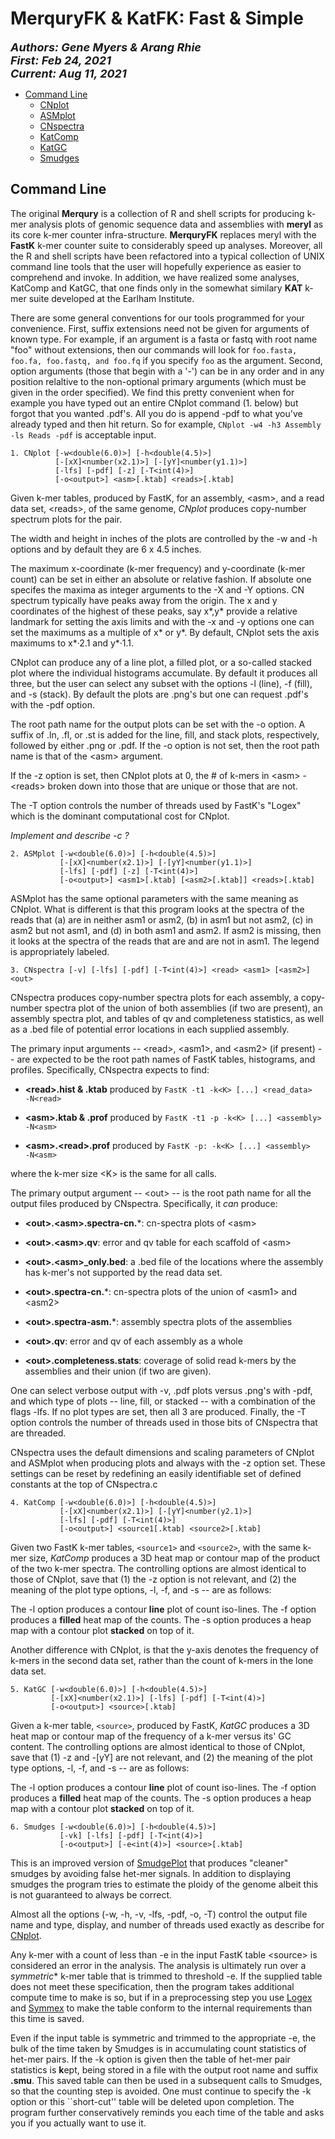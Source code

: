 # MerquryFK & KatFK: Fast & Simple
  
<font size ="4">**_Authors:  Gene Myers & Arang Rhie_**<br>
**_First:   Feb 24, 2021_**<br>
**_Current: Aug 11, 2021_**</font>

- [Command Line](#command-line)
  - [CNplot](#CNplot)
  - [ASMplot](#ASMplot)
  - [CNspectra](#CNspectra)
  - [KatComp](#KatComp)
  - [KatGC](#KatGC)
  - [Smudges](#Smudges)

## Command Line

The original **Merqury** is a collection of R and shell scripts for producing k-mer analysis plots of genomic sequence data and assemblies with **meryl** as its core k-mer counter infra-structure.
**MerquryFK** replaces meryl with the **FastK** k-mer counter suite to considerably speed up analyses.
Moreover, all the R and shell scripts have been refactored into a typical collection of UNIX command line tools that the user will hopefully experience as easier to comprehend and invoke.  In addition, we have realized some analyses, KatComp and KatGC, that one finds
only in the somewhat similary **KAT** k-mer suite developed at the Earlham Institute.

There are some general conventions for our tools programmed for your convenience.
First, suffix extensions need not be given for arguments of known type.  For example,
if an argument is a fasta or fastq with root name "foo" without extensions, then
our commands will look for ```foo.fasta, foo.fa, foo.fastq, and foo.fq``` if you specify
```foo``` as the argument.  Second, option arguments (those that begin with a '-') can
be in any order and in any position relaltive to the non-optional primary arguments (which must
be given in the order specified).  We find this pretty convenient when for example you
have typed out an entire CNplot command (1. below) but forgot that you wanted .pdf's.
All you do is append -pdf to what you've already typed and then hit return.  So for example,
```CNplot -w4 -h3 Assembly -ls Reads -pdf``` is acceptable input.

<a name="CNplot"></a>

```
1. CNplot [-w<double(6.0)>] [-h<double(4.5)>]
          [-[xX]<number(x2.1)>] [-[yY]<number(y1.1)>]
          [-lfs] [-pdf] [-z] [-T<int(4)>]
          [-o<output>] <asm>[.ktab] <reads>[.ktab]
```

Given k-mer tables, produced by FastK, for an assembly, \<asm>,
and a read data set, \<reads>, of the same genome, *CNplot* produces
copy-number spectrum plots for the pair.

The width and height in inches of the plots are controlled by the -w and -h options and
by default they are 6 x 4.5 inches.

The maximum x-coordinate (k-mer frequency) and y-coordinate (k-mer count) can be set
in either an absolute or relative fashion.  If absolute one specifes the maxima as integer
arguments to the -X and -Y options.  CN spectrum typically have peaks away from the origin.
The x and y coordinates of the highest of these peaks, say x\*,y\* provide a relative
landmark for setting the axis limits and with the -x and -y options one can set the maximums
as a multiple of x\* or y\*.  By default, CNplot sets the axis maximums to x\*&#183;2.1 and y\*&#183;1.1.

CNplot can produce any of a line plot, a filled plot, or a so-called stacked plot where the individual histograms accumulate.  By default it produces all three, but the user can select any subset with the options -l (line), -f (fill), and -s (stack).  By default the plots are .png's
but one can request .pdf's with the -pdf option.

The root path name for the output plots can be set with the -o option.  A suffix of .ln, .fl, or
.st is added for the line, fill, and stack plots, respectively, followed by either .png or .pdf.
If the -o option is not set, then the root path name is that of the \<asm> argument.

If the -z option is set, then CNplot plots at 0, the # of k-mers in \<asm> - \<reads> broken down
into those that are unique or those that are not.

The -T option controls the number of threads used by FastK's "Logex" which is the dominant
computational cost for CNplot.

*Implement and describe -c ?*


<a name="ASMplot"></a>


```
2. ASMplot [-w<double(6.0)>] [-h<double(4.5)>]
           [-[xX]<number(x2.1)>] [-[yY]<number(y1.1)>]
           [-lfs] [-pdf] [-z] [-T<int(4)>]
           [-o<output>] <asm1>[.ktab] [<asm2>[.ktab]] <reads>[.ktab]
```

ASMplot has the same optional parameters with the same meaning as CNplot.  What is
different is that this program looks at the spectra of the reads that (a) are in neither
asm1 or asm2, (b) in asm1 but not asm2, (c) in asm2 but not asm1, and (d) in both asm1 and
asm2.  If asm2 is missing, then it looks at the spectra of the reads that are and are not
in asm1.  The legend is appropriately labeled.

<a name="CNspectra"></a>

```
3. CNspectra [-v] [-lfs] [-pdf] [-T<int(4)>] <read> <asm1> [<asm2>] <out>
```

CNspectra produces copy-number spectra plots for each assembly, a copy-number spectra plot of the union of both assemblies (if two are present), an assembly spectra plot, and tables of qv and completeness statistics, as well as a .bed file of potential error locations in each supplied assembly.

The primary input arguments -- \<read>, \<asm1>, and \<asm2> (if present) -- are expected to be the root path names of FastK tables, histograms, and profiles.  Specifically, CNspectra expects
to find:

* **\<read>.hist & .ktab** produced by <code>FastK -t1 -k\<K> [...] \<read_data> -N\<read></code>

* **\<asm>.ktab & .prof** produced by <code>FastK -t1 -p -k\<K> [...] \<assembly> -N\<asm></code>

* **\<asm>.\<read>.prof** produced by <code>FastK -p:<read> -k\<K> [...] \<assembly> -N\<asm></code>

where the k-mer size \<K> is the same for all calls.

The primary output argument -- \<out> -- is the root path name for all the output files
produced by CNspectra.  Specifically, it *can* produce:

* **\<out>.\<asm>.spectra-cn.***: cn-spectra plots of \<asm>

* **\<out>.\<asm>.qv**: error and qv table for each scaffold of \<asm>

* **\<out>.\<asm>_only.bed**: a .bed file of the locations where the assembly has k-mer's not supported by the read data set.

* **\<out>.spectra-cn.***: cn-spectra plots of the union of \<asm1> and \<asm2>

* **\<out>.spectra-asm.***: assembly spectra plots of the assemblies

* **\<out>.qv**: error and qv of each assembly as a whole

* **\<out>.completeness.stats**: coverage of solid read k-mers by the assemblies and their union (if two are given).

One can select verbose output with -v, .pdf plots versus .png's with -pdf, and which
type of plots -- line, fill, or stacked -- with a combination of the flags -lfs.
If no plot types are set, then all 3 are produced.  Finally, the -T option controls
the number of threads used in those bits of CNspectra that are threaded.

CNspectra uses the default dimensions and scaling parameters of CNplot and ASMplot when
producing plots and always with the -z option set.  These settings can be reset by redefining
an easily identifiable set of defined constants at the top of CNspectra.c


<a name="KatComp"></a>

```
4. KatComp [-w<double(6.0)>] [-h<double(4.5)>]
           [-[xX]<number(x2.1)>] [-[yY]<number(y2.1)>]
           [-lfs] [-pdf] [-T<int(4)>]
           [-o<output>] <source1[.ktab] <source2>[.ktab]
```

Given two FastK k-mer tables, `<source1>` and `<source2>`, with the same k-mer size, *KatComp* produces a 3D heat map or contour map of the product of the two k-mer
spectra.  The controlling options are almost identical to those of CNplot, save that
(1) the -z option is not relevant, and (2) the meaning of the plot type options,
-l, -f, and -s -- are as follows:

The -l option produces a contour **line** plot of count iso-lines.   The -f option produces
a **filled** heat map of the counts.  The -s option produces a heap map with a contour plot
**stacked** on top of it.

Another difference with CNplot, is that the y-axis denotes the frequency of k-mers in the second data set, rather than the count of k-mers in the lone data set.

<a name="KatGC"></a>

```
5. KatGC [-w<double(6.0)>] [-h<double(4.5)>]
         [-[xX]<number(x2.1)>] [-lfs] [-pdf] [-T<int(4)>]
         [-o<output>] <source>[.ktab]
```

Given a k-mer table, `<source>`, produced by FastK, *KatGC* produces a 3D heat map
or contour map of the frequency of a k-mer versus its' GC content.
The controlling options are almost identical to those of CNplot, save that
(1) -z and -[yY] are not relevant, and (2) the meaning of the plot type options,
-l, -f, and -s -- are as follows:

The -l option produces a contour **line** plot of count iso-lines.   The -f option produces
a **filled** heat map of the counts.  The -s option produces a heap map with a contour plot
**stacked** on top of it.


<a name="Smudges"></a>

```
6. Smudges [-w<double(6.0)>] [-h<double(4.5)>]
           [-vk] [-lfs] [-pdf] [-T<int(4)>]
           [-o<output>] [-e<int(4)>] <source>[.ktab]
```

This is an improved version of [SmudgePlot](https://github.com/KamilSJaron/smudgeplot)
that produces "cleaner" smudges by avoiding false het-mer signals.  In addition to displaying smudges the program tries to estimate the ploidy of the genome albeit this
is not guaranteed to always be correct.

Almost all the options (-w, -h, -v, -lfs, -pdf, -o, -T) control the output file name and type, display, and number of threads used exactly as describe for [CNplot](#CNplot).

Any k-mer with a count of less than -e in the input FastK table \<source> is considered
an error in the analysis.  The analysis is ultimately run over a *symmetric** k-mer table that is trimmed to threshold -e.  If the supplied table does not meet these specification,
then the program takes additional compute time to make is so, but if in a preprocessing
step you use [Logex](https://github.com/thegenemyers/FASTK/#Logex) and [Symmex](https://github.com/thegenemyers/FASTK/#Symmex) to make the table conform to the internal
requirements than this time is saved.

Even if the input table is symmetric and trimmed to the appropriate -e, the bulk of the
time taken by Smudges is in accumulating count statistics of het-mer pairs.  If the
-k option is given then the table of het-mer pair statistics is **k**ept, being stored
in a file with
the output root name and suffix **.smu**.  This saved table can then be used in a
subsequent calls to Smudges, so that the counting step is avoided.  One must continue to
specify the -k option or this ``short-cut'' table will be deleted upon completion.  The program further
conservatively reminds you each time of the table and asks you if you actually want
to use it.